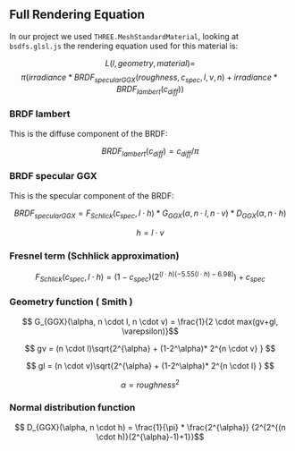 ﻿## Full Rendering Equation

In our project we used `THREE.MeshStandardMaterial`, looking at `bsdfs.glsl.js` the rendering equation used for this material is:

 $$ L(l, geometry, material) = $$
 $$\pi(irradiance*BRDF_{specularGGX}(roughness, c_{spec}, l, v, n)+irradiance*BRDF_{lambert}(c_{diff})) $$

### BRDF lambert

This is the diffuse component of the BRDF:

$$ BRDF_{lambert} (c_{diff}) = c_{diff}/\pi$$

### BRDF specular GGX

This is the specular component of the BRDF:

$$ BRDF_{specularGGX} = F_{Schlick}(c_{spec}, l \cdot h) * G_{GGX}(\alpha, n \cdot l, n \cdot v) * D_{GGX}(\alpha, n \cdot h) $$

$$ h = l \cdot v $$
### Fresnel term (Schhlick approximation)
$$  F_{Schlick}(c_{spec}, l \cdot h) = (1-c_{spec})(2^{(l \cdot h)(-5.55(l \cdot h)-6.98)})+ c_{spec}  $$ 

### Geometry function ( Smith )

$$ G_{GGX}(\alpha, n \cdot l, n \cdot v) = \frac{1}{2 \cdot max(gv+gl, \varepsilon)}$$

$$ gv = (n \cdot l)\sqrt{2^{\alpha} + (1-2^\alpha)* 2^{n \cdot v} } $$

$$ gl = (n \cdot v)\sqrt{2^{\alpha} + (1-2^\alpha)* 2^{n \cdot l} } $$

$$ \alpha = roughness^2 $$

### Normal distribution function

$$ D_{GGX}(\alpha, n \cdot h) = \frac{1}{\pi} * \frac{2^{\alpha}}    {2^{2^{(n \cdot h)}(2^{\alpha}-1)+1}}$$


